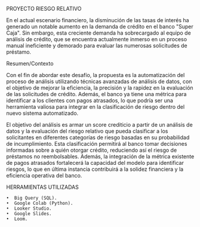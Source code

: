 PROYECTO RIESGO RELATIVO

En el actual escenario financiero, la disminución de las tasas de interés ha generado un notable aumento en la demanda de crédito en el banco "Super Caja". Sin embargo, esta creciente demanda ha sobrecargado al equipo de análisis de crédito, que se encuentra actualmente inmerso en un proceso manual ineficiente y demorado para evaluar las numerosas solicitudes de préstamo. 

Resumen/Contexto

Con el fin de abordar este desafío, la propuesta es la automatización del proceso de análisis utilizando técnicas avanzadas de análisis de datos, con el objetivo de mejorar la eficiencia, la precisión y la rapidez en la evaluación de las solicitudes de crédito. Además, el banco ya tiene una métrica para identificar a los clientes con pagos atrasados, lo que podría ser una herramienta valiosa para integrar en la clasificación de riesgo dentro del nuevo sistema automatizado.

El objetivo del análisis es armar un score crediticio a partir de un análisis de datos y la evaluación del riesgo relativo que pueda clasificar a los solicitantes en diferentes categorías de riesgo basadas en su probabilidad de incumplimiento. Esta clasificación permitirá al banco tomar decisiones informadas sobre a quién otorgar crédito, reduciendo así el riesgo de préstamos no reembolsables. Además, la integración de la métrica existente de pagos atrasados fortalecerá la capacidad del modelo para identificar riesgos, lo que en última instancia contribuirá a la solidez financiera y la eficiencia operativa del banco.

HERRAMIENTAS UTILIZADAS

    •  Big Query (SQL).
    •  Google Colab (Python).
    •  Looker Studio.
    •  Google Slides.
    •  Loom.
